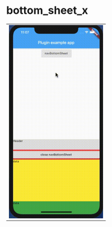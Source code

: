 # bottom_sheet_x

<table>
  <tr>
    <td><img src="https://raw.githubusercontent.com/mzl1988/bottom_sheet_x/master/assets/1.gif" width="250"></td>
  </tr>
</table>
